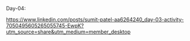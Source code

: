 Day-04: 

https://www.linkedin.com/posts/sumit-patel-aa6264240_day-03-activity-7050495605265055745-EwpK?utm_source=share&utm_medium=member_desktop
